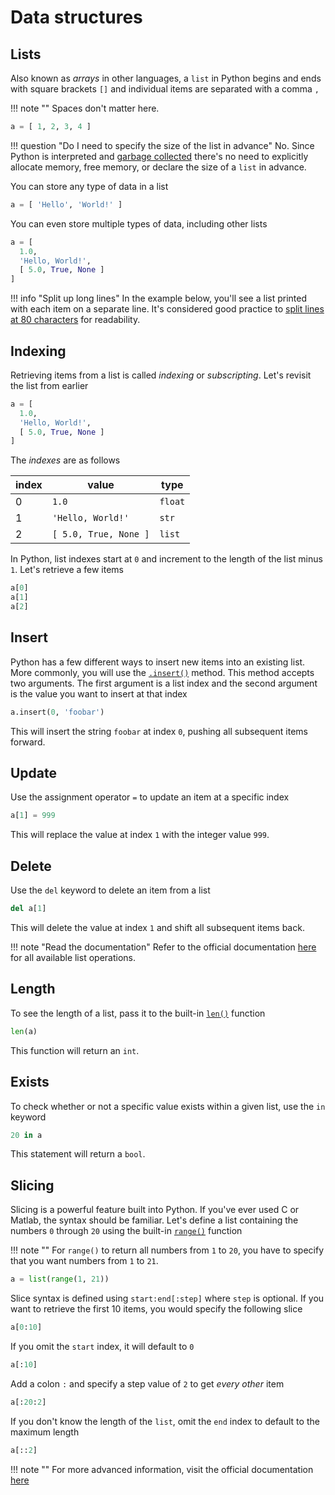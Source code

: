 # Data structures

## Lists

Also known as _arrays_ in other languages, a `list` in Python begins and ends 
with square brackets `[]` and individual items are separated with a comma `,`

!!! note ""
    Spaces don't matter here.

```python
a = [ 1, 2, 3, 4 ]
```

!!! question "Do I need to specify the size of the list in advance"
    No. Since Python is interpreted and 
    [garbage collected](https://en.wikipedia.org/wiki/Garbage_collection_(computer_science)) 
    there's no need to explicitly allocate memory, free memory, or declare the 
    size of a `list` in advance.
 
You can store any type of data in a list

```python
a = [ 'Hello', 'World!' ]
```

You can even store multiple types of data, including other lists

```python
a = [
  1.0,
  'Hello, World!',
  [ 5.0, True, None ]
]
```

!!! info "Split up long lines"
    In the example below, you'll see a list printed with each item on a separate 
    line. It's considered good practice to
    [split lines at 80 characters](https://en.wikipedia.org/wiki/Characters_per_line#In_programming)
    for readability.

## Indexing

Retrieving items from a list is called _indexing_ or _subscripting_. Let's 
revisit the list from earlier

```python
a = [
  1.0,
  'Hello, World!',
  [ 5.0, True, None ]
]
```

The _indexes_ are as follows
  
| index |      value            | type    |
|-------|-----------------------|---------|
|  0    | `1.0`                 | `float` |
|  1    | `'Hello, World!'`     | `str`   |
|  2    | `[ 5.0, True, None ]` | `list`  |

In Python, list indexes start at `0` and increment to the length of the 
list minus `1`. Let's retrieve a few items

```python
a[0]
a[1]
a[2]
```

## Insert

Python has a few different ways to insert new items into an existing list. 
More commonly, you will use the
[`.insert()`](https://docs.python.org/3/tutorial/datastructures.html#more-on-lists)
method. This method accepts two arguments. The first argument is a list 
index and the second argument is the value you want to insert at that index 

```python
a.insert(0, 'foobar')
```

This will insert the string `foobar` at index `0`, pushing all subsequent 
items forward.

## Update

Use the assignment operator `=` to update an item at a specific index

```python
a[1] = 999
```

This will replace the value at index `1` with the integer value `999`.

## Delete

Use the `del` keyword to delete an item from a list

```python
del a[1]
```

This will delete the value at index `1` and shift all subsequent items back. 

!!! note "Read the documentation"
    Refer to the official documentation
    [here](https://docs.python.org/3/tutorial/datastructures.html#more-on-lists)
    for all available list operations.

## Length

To see the length of a list, pass it to the built-in
[`len()`](https://docs.python.org/3/library/functions.html#len)
function

```python
len(a)
```

This function will return an `int`.

## Exists

To check whether or not a specific value exists within a given list, use the 
`in` keyword

```python
20 in a
```

This statement will return a `bool`.

## Slicing

Slicing is a powerful feature built into Python. If you've ever used C or 
Matlab, the syntax should be familiar. Let's define a list containing the 
numbers `0` through `20` using the built-in
[`range()`](https://docs.python.org/3/library/stdtypes.html?highlight=range#ranges)
function

!!! note ""
    For `range()` to return all numbers from `1` to `20`, you have to specify 
    that you want numbers from `1` to `21`.

```python
a = list(range(1, 21))
```

Slice syntax is defined using `start:end[:step]` where `step` is optional. If 
you want to retrieve the first 10 items, you would specify the following slice

```python
a[0:10]
```

If you omit the `start` index, it will default to `0`

```python
a[:10]
```

Add a colon `:` and specify a step value of `2` to get _every other_ item

```python
a[:20:2]
```

If you don't know the length of the `list`, omit the `end` index to default to 
the maximum length

```python
a[::2]
```

!!! note ""
    For more advanced information, visit the official documentation 
    [here](https://docs.python.org/3/library/functions.html#slice)
